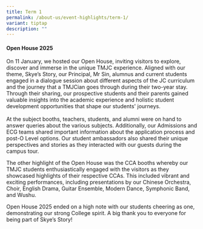 ```yaml
---
title: Term 1
permalink: /about-us/event-highlights/term-1/
variant: tiptap
description: ""
---
```

<h4>Open House 2025</h4>
<p>On 11 January, we hosted our Open House, inviting visitors to explore,
discover and immerse in the unique TMJC experience. Aligned with our theme,
Skye’s Story, our Principal, Mr Sin, alumnus and current students engaged
in a dialogue session about different aspects of the JC curriculum and
the journey that a TMJCian goes through during their two-year stay. Through
their sharing, our prospective students and their parents gained valuable
insights into the academic experience and holistic student development
opportunities that shape our students' journeys.
<br>
<br>At the subject booths, teachers, students, and alumni were on hand to
answer queries about the various subjects. Additionally, our Admissions
and ECG teams shared important information about the application process
and post-O Level options. Our student ambassadors also shared their unique
perspectives and stories as they interacted with our guests during the
campus tour.</p>
<p>The other highlight of the Open House was the CCA booths whereby our TMJC
students enthusiastically engaged with the visitors as they showcased highlights
of their respective CCAs. This included vibrant and exciting performances,
including presentations by our Chinese Orchestra, Choir, English Drama,
Guitar Ensemble, Modern Dance, Symphonic Band, and Wushu.</p>
<p>Open House 2025 ended on a high note with our students cheering as one,
demonstrating our strong College spirit. A big thank you to everyone for
being part of Skye’s Story!</p>
<p></p>
